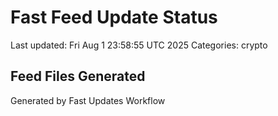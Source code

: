 # Fast Feed Update Status
Last updated: Fri Aug  1 23:58:55 UTC 2025
Categories: crypto

## Feed Files Generated

Generated by Fast Updates Workflow
